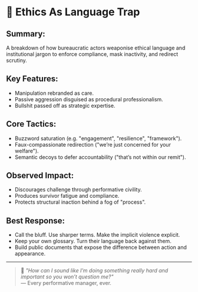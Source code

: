 # 📄 Ethics As Language Trap

## Summary:
A breakdown of how bureaucratic actors weaponise ethical language and institutional jargon to enforce compliance, mask inactivity, and redirect scrutiny.

## Key Features:
- Manipulation rebranded as care.
- Passive aggression disguised as procedural professionalism.
- Bullshit passed off as strategic expertise.

## Core Tactics:
- Buzzword saturation (e.g. "engagement", "resilience", "framework").
- Faux-compassionate redirection ("we’re just concerned for your welfare").
- Semantic decoys to defer accountability ("that’s not within our remit").

## Observed Impact:
- Discourages challenge through performative civility.
- Produces survivor fatigue and compliance.
- Protects structural inaction behind a fog of "process".

## Best Response:
- Call the bluff. Use sharper terms. Make the implicit violence explicit.
- Keep your own glossary. Turn their language back against them.
- Build public documents that expose the difference between action and appearance.

---

> 💬 *"How can I sound like I’m doing something really hard and important so you won’t question me?"*  
> — Every performative manager, ever.
